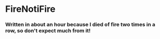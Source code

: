 # FireNotiFire

### Written in about an hour because I died of fire two times in a row, so don't expect much from it!
